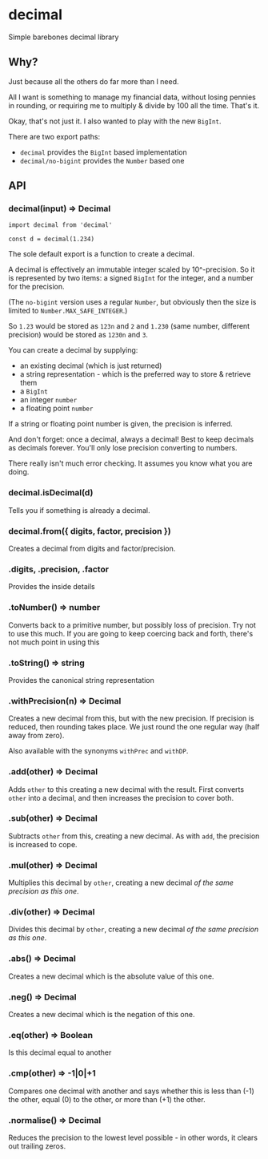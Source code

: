 # decimal
Simple barebones decimal library

## Why?

Just because all the others do far more than I need.

All I want is something to manage my financial data, without losing
pennies in rounding, or requiring me to multiply & divide by 100 all
the time. That's it.

Okay, that's not just it. I also wanted to play with the new `BigInt`.

There are two export paths:

- `decimal` provides the `BigInt` based implementation
- `decimal/no-bigint` provides the `Number` based one

## API

### decimal(input) => Decimal
```
import decimal from 'decimal'

const d = decimal(1.234)
```

The sole default export is a function to create a decimal.

A decimal is effectively an immutable integer scaled by 10^-precision.
So it is represented by two items:
a signed `BigInt` for the integer, and a number for the precision.

(The `no-bigint` version uses a regular `Number`,
but obviously then the size is limited to `Number.MAX_SAFE_INTEGER`.)

So `1.23` would be stored as `123n` and `2` and `1.230` (same number, different
precision) would be stored as `1230n` and `3`.

You can create a decimal by supplying:
- an existing decimal (which is just returned)
- a string representation - which is the preferred way to store & retrieve them
- a `BigInt`
- an integer `number`
- a floating point `number`

If a string or floating point number is given, the precision is inferred.

And don't forget: once a decimal, always a decimal!
Best to keep decimals as decimals forever. You'll only lose precision
converting to numbers.

There really isn't much error checking. It assumes you know what you are doing.

### decimal.isDecimal(d)

Tells you if something is already a decimal.

### decimal.from({ digits, factor, precision })

Creates a decimal from digits and factor/precision.

### .digits, .precision, .factor

Provides the inside details

### .toNumber() => number

Converts back to a primitive number, but possibly loss of precision.
Try not to use this much. If you are going to keep coercing back and
forth, there's not much point in using this

### .toString() => string

Provides the canonical string representation

### .withPrecision(n) => Decimal

Creates a new decimal from this, but with the new precision. If precision is reduced, then
rounding takes place. We just round the one regular way (half away from zero).

Also available with the synonyms `withPrec` and `withDP`.

### .add(other) => Decimal

Adds `other` to this creating a new decimal with the result. First converts `other` into
a decimal, and then increases the precision to cover both.

### .sub(other) => Decimal

Subtracts `other` from this, creating a new decimal. As with `add`, the precision is increased
to cope.

### .mul(other) => Decimal

Multiplies this decimal by `other`, creating a new decimal *of the same precision as this one*.

### .div(other) => Decimal

Divides this decimal by `other`, creating a new decimal *of the same precision as this one*.

### .abs() => Decimal

Creates a new decimal which is the absolute value of this one.

### .neg() => Decimal

Creates a new decimal which is the negation of this one.

### .eq(other) => Boolean

Is this decimal equal to another

### .cmp(other) => -1|0|+1

Compares one decimal with another and says whether this is less than (-1)
the other, equal (0) to the other, or more than (+1) the other.

### .normalise() => Decimal

Reduces the precision to the lowest level possible - in other words,
it clears out trailing zeros.
